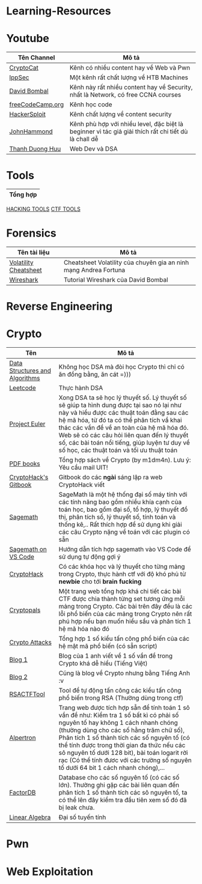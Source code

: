 # Learning-Resources

# Youtube 
| Tên Channel | Mô tả
| ----------- | ----------- |
[CryptoCat](https://www.youtube.com/c/CryptoCat23)| Kênh có nhiều content hay về Web và Pwn |
[IppSec](https://www.youtube.com/c/ippsec)| Một kênh rất chất lượng về HTB Machines |
[David Bombal](https://www.youtube.com/c/DavidBombal/featured)| Kênh này rất nhiều content hay về Security, nhất là Network, có free CCNA courses |
|[freeCodeCamp.org](https://www.youtube.com/c/Freecodecamp) | Kênh học code | 
|[HackerSploit](https://www.youtube.com/c/HackerSploit/videos) | Kênh chất lượng về content security |
|[JohnHammond](https://www.youtube.com/c/JohnHammond010/featured) | Kênh phù hợp với nhiều level, đặc biệt là beginner vì tác giả giải thích rất chi tiết dù là chall dễ|
|[Thanh Duong Huu](https://www.youtube.com/c/ThanhDuongHuu/playlists) | Web Dev và DSA |


# Tools 
| Tổng hợp|
| ----------- | 
[HACKING TOOLS](https://github.com/Z4nzu/hackingtool?fbclid=IwAR2we-inoHdOvlSm-zmVeNuzq4v0aChGREyEcHGTcndDvdrvbKLu4apBCU4)
[CTF TOOLS](https://github.com/zardus/ctf-tools)

# Forensics 

| Tên tài liệu| Mô tả
| ----------- | ----------- |
|[Volatility Cheatsheet](https://pastebin.com/2LXNgAtb) | Cheatsheet Volatility của chuyên gia an ninh mạng Andrea Fortuna | 
|[Wireshark](https://davidbombal.com/tag/wireshark/) | Tutorial Wireshark của David Bombal | 



# Reverse Engineering

# Crypto
| Tên | Mô tả
| ----------- | ----------- |
[Data Structures and Algorithms](https://www.geeksforgeeks.org/data-structures/) | Không học DSA mà đòi học Crypto thì chỉ có ăn đồng bằng, ăn cát =))) |
[Leetcode](https://leetcode.com/) | Thực hành DSA |
[Project Euler](https://projecteuler.net/)| Xong DSA ta sẽ học lý thuyết số. Lý thuyết số sẽ giúp ta hình dung được tại sao nó lại như này và hiểu được các thuật toán đằng sau các hệ mã hóa, từ đó ta có thể phân tích vầ khai thác các vần đề về an toàn của hệ mã hóa đó. Web sẽ có các câu hỏi liên quan đến lý thuyết số, các bài toán nổi tiếng, giúp luyện tư duy về số học, các thuật toán và tối ưu thuật toán |
[PDF books](https://drive.google.com/drive/folders/1H0VrNseoOPtAKlko9FX-fUg7X0CQxZf5?usp=sharing) | Tổng hợp sách về Crypto (by m1dm4n). Lưu ý: Yêu cầu mail UIT! |
[CryptoHack's Gitbook](https://cryptohack.gitbook.io/cryptobook/fundamentals/modular-arithmetic) | Gitbook do các **ngài** sáng lập ra web CryptoHack viết | 
[Sagemath](https://doc.sagemath.org/html/en/tutorial/) | SageMath là một hệ thống đại số máy tính với các tính năng bao gồm nhiều khía cạnh của toán học, bao gồm đại số, tổ hợp, lý thuyết đồ thị, phân tích số, lý thuyết số, tính toán và thống kê,.. Rất thích hợp để sử dụng khi giải các câu Crypto nặng về toán với các plugin có sẵn
[Sagemath on VS Code](https://zhuanlan.zhihu.com/p/297736314) | Hướng dẫn tích hợp sagemath vào VS Code để sử dụng tự động gợi ý |
[CryptoHack](https://cryptohack.org/)| Có các khóa học và lý thuyết cho từng mảng trong Crypto, thực hành ctf với độ khó phủ từ **newbie** cho tới **brain fucking** |
[Cryptopals](https://cryptopals.com/) | Một trang web tổng hợp khá chi tiết các bài CTF được chia thành từng set tương ứng mỗi mảng trong Crypto. Các bài trên đây đều là các lỗi phổ biến của các mảng trong Crypto nên rất phú hợp nếu bạn muốn hiểu sầu và phân tích 1 hệ mã hóa nào đó| 
[Crypto Attacks](https://github.com/jvdsn/crypto-attacks) | Tổng hợp 1 số kiểu tấn công phổ biến của các hệ mật mã phổ biến (có sẵn script) |
[Blog 1](https://drx.home.blog/category/crypto/) | Blog của 1 anh viết về 1 số vần đề trong Crypto khá dễ hiểu (Tiếng Việt) |
[Blog 2](https://bitsdeep.com/posts/) | Cũng là blog về Crypto nhưng bằng Tiếng Anh :v |
[RSACTFTool](https://github.com/Ganapati/RsaCtfTool) | Tool để tự động tấn công các kiểu tấn công phổ biến trong RSA (Thường dùng trong ctf) |
[Alpertron](https://www.alpertron.com/ENGLISH.HTM) | Trang web được tích hợp sẫn để tính toán 1 sô vần đề như: Kiểm tra 1 số bất kì có phải số nguyên tố hay không 1 cách nhanh chóng (thường dùng cho các số hằng trăm chữ số), Phân tích 1 số thành tích các số nguyên tố (có thể tính được trong thời gian đa thức nếu các sô nguyên tố dưới 128 bit), bài toán logarit rời rạc (Có thể tính đươc với các trường số nguyên tố dưới 64 bit 1 cách nhanh chóng),... |
[FactorDB](http://factordb.com/) | Database cho các số nguyên tố (có các số lớn). Thường ghi gặp các bài liên quan đến phân tích 1 số thành tích các sô nguyên tố, ta có thể lên đây kiểm tra đầu tiên xem số đó đã bị leak chưa. |
| [Linear Algebra](https://youtube.com/playlist?list=PLZHQObOWTQDPD3MizzM2xVFitgF8hE_ab) | Đại số tuyến tính |

# Pwn 

# Web Exploitation

